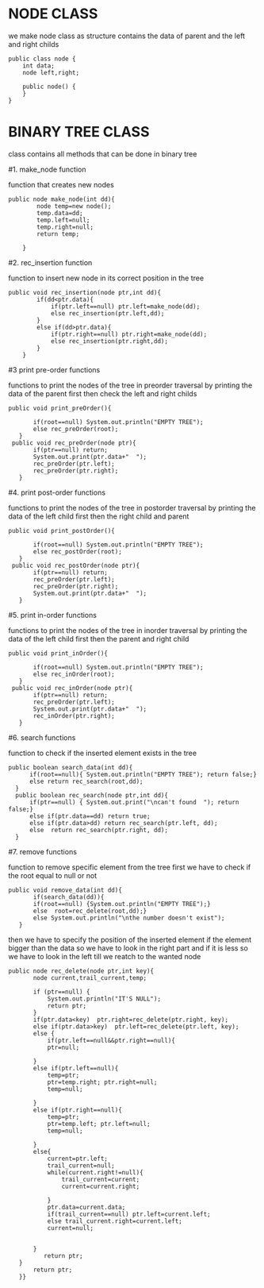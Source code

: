 # NODE CLASS 
we make node class as structure contains the data of  parent and the left and right childs
```
public class node {
    int data;
    node left,right;

    public node() {
    }  
}
``` 
# BINARY TREE CLASS
class contains all methods that can be done in binary tree

#1. make_node function

function that creates new nodes
```
public node make_node(int dd){
        node temp=new node();
        temp.data=dd;
        temp.left=null;
        temp.right=null;
        return temp;
           
    }
 ```
#2. rec_insertion function

function to insert new node in its correct position in the tree
```
public void rec_insertion(node ptr,int dd){
        if(dd<ptr.data){
            if(ptr.left==null) ptr.left=make_node(dd);
            else rec_insertion(ptr.left,dd);
        }
        else if(dd>ptr.data){
            if(ptr.right==null) ptr.right=make_node(dd);
            else rec_insertion(ptr.right,dd);
        }
    }
 ```
 #3 print pre-order functions
 
 functions to print the nodes of the tree in preorder traversal
 by printing the data of the parent first then check the left and right childs
 ```
 public void print_preOrder(){
        
        if(root==null) System.out.println("EMPTY TREE");
        else rec_preOrder(root);
    }
  public void rec_preOrder(node ptr){
        if(ptr==null) return;
        System.out.print(ptr.data+"  ");
        rec_preOrder(ptr.left);
        rec_preOrder(ptr.right);
    }
  ```
 #4. print post-order functions
 
 functions to print the nodes of the tree in postorder traversal
 by printing the data of the left child first then the right child and  parent
 ```
 public void print_postOrder(){
        
        if(root==null) System.out.println("EMPTY TREE");
        else rec_postOrder(root);
    }
  public void rec_postOrder(node ptr){
        if(ptr==null) return;
        rec_preOrder(ptr.left);
        rec_preOrder(ptr.right);
        System.out.print(ptr.data+"  ");
    }
  ```
  #5. print in-order functions
  
 functions to print the nodes of the tree in inorder traversal
 by printing the data of the left child first then the parent and right child
 ```
 public void print_inOrder(){
       
        if(root==null) System.out.println("EMPTY TREE");
        else rec_inOrder(root);
    }
  public void rec_inOrder(node ptr){
        if(ptr==null) return;
        rec_preOrder(ptr.left);
        System.out.print(ptr.data+"  ");
        rec_inOrder(ptr.right);
    }
   ```
#6. search functions

  function to check if the inserted element exists in the tree 
  ```
  public boolean search_data(int dd){
        if(root==null){ System.out.println("EMPTY TREE"); return false;}
        else return rec_search(root,dd);
    }
    public boolean rec_search(node ptr,int dd){
        if(ptr==null) { System.out.print("\ncan't found  "); return false;}
        else if(ptr.data==dd) return true;
        else if(ptr.data>dd) return rec_search(ptr.left, dd);
        else  return rec_search(ptr.right, dd);
    }
   ```
 #7. remove functions
 
 function to remove specific element from the tree
 first we have to check if the root equal to null or not
 ```
 public void remove_data(int dd){
        if(search_data(dd)){
        if(root==null) {System.out.println("EMPTY TREE");}
        else  root=rec_delete(root,dd);}
        else System.out.println("\nthe number doesn't exist");
    }
   ```
then we have to specify the position of the inserted element 
if the element bigger than the data so we have to look in the right part
and if it is less so we have to look in the left
till we reatch to the wanted node 
```
public node rec_delete(node ptr,int key){
       node current,trail_current,temp;
   
       if (ptr==null) {
           System.out.println("IT'S NULL");
           return ptr;
       }
       if(ptr.data<key)  ptr.right=rec_delete(ptr.right, key);
       else if(ptr.data>key)  ptr.left=rec_delete(ptr.left, key);
       else { 
           if(ptr.left==null&&ptr.right==null){ 
           ptr=null;
           
       }
       else if(ptr.left==null){
           temp=ptr;
           ptr=temp.right; ptr.right=null;
           temp=null;
           
       }
       else if(ptr.right==null){
           temp=ptr;
           ptr=temp.left; ptr.left=null;
           temp=null;
           
       }
       else{
           current=ptr.left;
           trail_current=null;
           while(current.right!=null){
               trail_current=current;
               current=current.right;

           }
           ptr.data=current.data;
           if(trail_current==null) ptr.left=current.left;
           else trail_current.right=current.left;
           current=null;
           
           
       }
          return ptr;  
   }
       return ptr;
   }}
   ```


 

